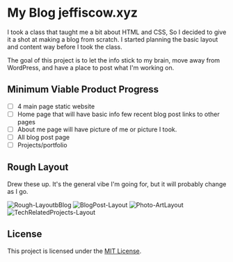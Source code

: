 # My Blog jeffiscow.xyz

I took a class that taught me a bit about HTML and CSS, So I decided to give it a shot at making a blog from scratch.
I started planning the basic layout and content way before I took the class.

The goal of this project is to let the info stick to my brain, move away from WordPress, and have a place to post what I'm working on.



## Minimum Viable Product Progress

- [ ] 4 main page static website 
- [ ] Home page that will have basic info few recent blog post links to other pages 
- [ ] About me page will have picture of me or picture I took.
- [ ] All blog post page
- [ ] Projects/portfolio  

## Rough Layout

Drew these up. It's the general vibe I'm going for, but it will probably change as I go.

![Rough-LayoutbBlog](https://github.com/user-attachments/assets/abd27ddf-6c73-4d2b-a3af-c6d7e462ae76)
![BlogPost-Layout](https://github.com/user-attachments/assets/4717e538-8814-4de6-b8fb-1115cc5608b7)
![Photo-ArtLayout](https://github.com/user-attachments/assets/91b50663-cb98-4494-be3f-0d531f211300)
![TechRelatedProjects-Layout](https://github.com/user-attachments/assets/559da949-2205-446e-be6e-d37d5d9cd264)






## License

This project is licensed under the [MIT License](LICENSE).
